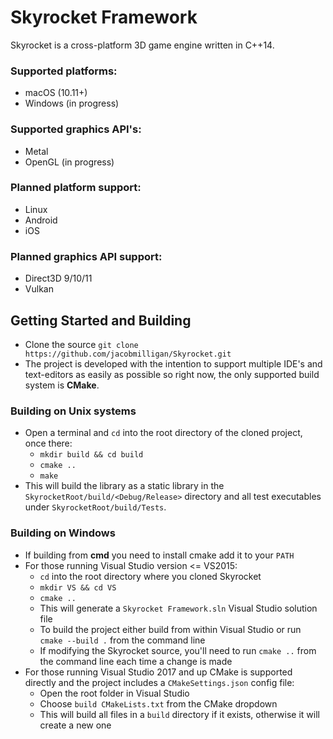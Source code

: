 # Skyrocket Framework

Skyrocket is a cross-platform 3D game engine written in C++14.

### Supported platforms:
* macOS (10.11+)
* Windows (in progress)

### Supported graphics API's:
* Metal
* OpenGL (in progress)

### Planned platform support:
* Linux
* Android
* iOS

### Planned graphics API support:
* Direct3D 9/10/11
* Vulkan

## Getting Started and Building

* Clone the source ``git clone https://github.com/jacobmilligan/Skyrocket.git``
* The project is developed with the intention to support multiple IDE's and text-editors as easily as possible so right now, the only supported build system is **CMake**.

### Building on Unix systems
* Open a terminal and ``cd`` into the root directory of the cloned project, once there:
	* ``mkdir build && cd build``
	* ``cmake ..``
	* ``make``
* This will build the library as a static library in the ``SkyrocketRoot/build/<Debug/Release>`` directory and all test executables under ``SkyrocketRoot/build/Tests``.

### Building on Windows
* If building from **cmd** you need to install cmake add it to your ``PATH``
* For those running Visual Studio version <= VS2015:
	* ``cd`` into the root directory where you cloned Skyrocket
	* ``mkdir VS && cd VS``
	* ``cmake ..``
	* This will generate a ``Skyrocket Framework.sln`` Visual Studio solution file
	* To build the project either build from within Visual Studio or run ``cmake --build .`` from the command line
	* If modifying the Skyrocket source, you'll need to run ``cmake ..`` from the command line each time a change is made
* For those running Visual Studio 2017 and up CMake is supported directly and the project includes a `CMakeSettings.json` config file:
	* Open the root folder in Visual Studio
	* Choose ``build CMakeLists.txt`` from the CMake dropdown
	* This will build all files in a ``build`` directory if it exists, otherwise it will create a new one	
